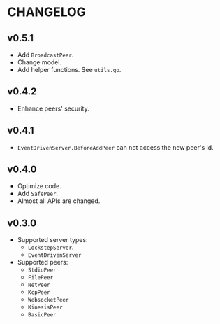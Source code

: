 # CHANGELOG

## v0.5.1

- Add `BroadcastPeer`.
- Change model.
- Add helper functions. See `utils.go`.

## v0.4.2

- Enhance peers' security.

## v0.4.1

- `EventDrivenServer.BeforeAddPeer` can not access the new peer's id.

## v0.4.0

- Optimize code.
- Add `SafePeer`.
- Almost all APIs are changed.

## v0.3.0

- Supported server types:
  - `LockstepServer`.
  - `EventDrivenServer`
- Supported peers:
  - `StdioPeer`
  - `FilePeer`
  - `NetPeer`
  - `KcpPeer`
  - `WebsocketPeer`
  - `KinesisPeer`
  - `BasicPeer`
